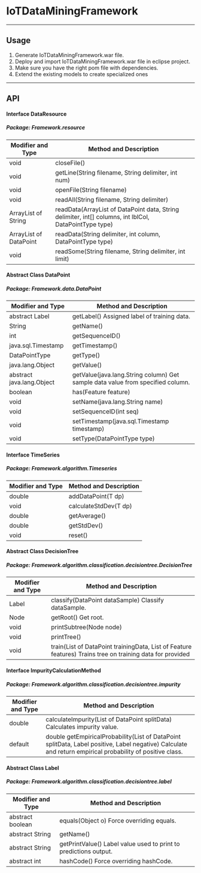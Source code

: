 # IoTDataMiningFramework
----

## Usage
1. Generate IoTDataMiningFramework.war file.
2. Deploy and import IoTDataMiningFramework.war file in eclipse project.
3. Make sure you have the right pom file with dependencies.
5. Extend the existing models to create specialized ones

----
## API


#### Interface DataResource
##### Package: Framework.resource

Modifier and Type	          |          Method and Description
----------------------------|--------------------------------
  void	| closeFile() 
  void	| getLine(String filename, String delimiter, int num) 
  void	| openFile(String filename) 
  void	| readAll(String filename, String delimiter) 
  ArrayList of String	| readData(ArrayList of DataPoint  data, String delimiter, int[] columns, int lblCol, DataPointType type) 
  ArrayList of DataPoint | readData(String delimiter, int column, DataPointType type) 
  void	| readSome(String filename, String delimiter, int limit)
  



#### Abstract Class DataPoint
##### Package: Framework.data.DataPoint

Modifier and Type	          |          Method and Description
----------------------------|--------------------------------
  abstract Label	          |   getLabel()  Assigned label of training data.
  String	                  |   getName() 
  int	                      |   getSequenceID() 
  java.sql.Timestamp	      |   getTimestamp() 
  DataPointType	            |   getType() 
  java.lang.Object	        |   getValue() 
  abstract java.lang.Object	|   getValue(java.lang.String column) Get sample data value from specified column.
  boolean	                  |   has(Feature feature)
  void	                    |   setName(java.lang.String name) 
  void	                    |   setSequenceID(int seq) 
  void	                    |   	setTimestamp(java.sql.Timestamp timestamp) 
  void	                    |   	setType(DataPointType type) 
  
  
  
#### Interface TimeSeries
##### Package: Framework.algorithm.Timeseries

Modifier and Type	          |          Method and Description
----------------------------|--------------------------------
  double	| addDataPoint(T dp) 
  void	| calculateStdDev(T dp) 
  double	| getAverage() 
  double	| getStdDev() 
  void	| reset() 
  
  
  
#### Abstract Class DecisionTree
##### Package: Framework.algorithm.classification.decisiontree.DecisionTree

Modifier and Type	          |          Method and Description
----------------------------|--------------------------------
  Label | classify(DataPoint dataSample)   Classify dataSample.
  Node	| getRoot()       Get root.
  void	| printSubtree(Node node) 
  void	| printTree() 
  void	| train(List of DataPoint trainingData, List of Feature features)       Trains tree on training data for provided     
  
  
  
#### Interface ImpurityCalculationMethod
##### Package: Framework.algorithm.classification.decisiontree.impurity

Modifier and Type	          |          Method and Description
----------------------------|--------------------------------
  double  |	calculateImpurity(List of DataPoint splitData)    Calculates impurity value.
  default | double	getEmpiricalProbability(List of DataPoint splitData, Label positive, Label negative)  Calculate and return empirical probability of positive class. 
  
  

#### Abstract Class Label
##### Package: Framework.algorithm.classification.decisiontree.label

Modifier and Type	          |          Method and Description
----------------------------|--------------------------------
  abstract boolean	| equals(Object o)    Force overriding equals.
  abstract String	|  getName() 
  abstract String	|  getPrintValue()   Label value used to print to predictions output.
  abstract int  |	hashCode()      Force overriding hashCode.
  
  
